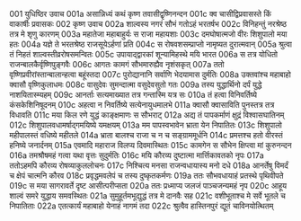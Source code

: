 001	युधिष्ठिर उवाच
001a	असान्निध्यं कथं कृष्ण तवासीद्वृष्णिनन्दन
001c	क्व चासीद्विप्रवासस्ते किं वाकार्षीः प्रवासकः
002	कृष्ण उवाच
002a	शाल्वस्य नगरं सौभं गतोऽहं भरतर्षभ
002c	विनिहन्तुं नरश्रेष्ठ तत्र मे शृणु कारणम्
003a	महातेजा महाबाहुर्यः स राजा महायशाः
003c	दमघोषात्मजो वीरः शिशुपालो मया हतः
004a	यज्ञे ते भरतश्रेष्ठ राजसूयेऽर्हणां प्रति
004c	स रोषवशसम्प्राप्तो नामृष्यत दुरात्मवान्
005a	श्रुत्वा तं निहतं शाल्वस्तीव्ररोषसमन्वितः
005c	उपायाद्द्वारकां शून्यामिहस्थे मयि भारत
006a	स तत्र योधितो राजन्बालकैर्वृष्णिपुङ्गवैः
006c	आगतः कामगं सौभमारुह्यैव नृशंसकृत्
007a	ततो वृष्णिप्रवीरांस्तान्बालान्हत्वा बहूंस्तदा
007c	पुरोद्यानानि सर्वाणि भेदयामास दुर्मतिः
008a	उक्तवांश्च महाबाहो क्वासौ वृष्णिकुलाधमः
008c	वासुदेवः सुमन्दात्मा वसुदेवसुतो गतः
009a	तस्य युद्धार्थिनो दर्पं युद्धे नाशयितास्म्यहम्
009c	आनर्ताः सत्यमाख्यात तत्र गन्तास्मि यत्र सः
010a	तं हत्वा विनिवर्तिष्ये कंसकेशिनिषूदनम्
010c	अहत्वा न निवर्तिष्ये सत्येनायुधमालभे
011a	क्वासौ क्वासाविति पुनस्तत्र तत्र विधावति
011c	मया किल रणे युद्धं काङ्क्षमाणः स सौभराट्
012a	अद्य तं पापकर्माणं क्षुद्रं विश्वासघातिनम्
012c	शिशुपालवधामर्षाद्गमयिष्ये यमक्षयम्
013a	मम पापस्वभावेन भ्राता येन निपातितः
013c	शिशुपालो महीपालस्तं वधिष्ये महीतले
014a	भ्राता बालश्च राजा च न च सङ्ग्राममूर्धनि
014c	प्रमत्तश्च हतो वीरस्तं हनिष्ये जनार्दनम्
015a	एवमादि महाराज विलप्य दिवमास्थितः
015c	कामगेन स सौभेन क्षिप्त्वा मां कुरुनन्दन
016a	तमश्रौषमहं गत्वा यथा वृत्तः सुदुर्मतिः
016c	मयि कौरव्य दुष्टात्मा मार्त्तिकावतको नृपः
017a	ततोऽहमपि कौरव्य रोषव्याकुललोचनः
017c	निश्चित्य मनसा राजन्वधायास्य मनो दधे
018a	आनर्तेषु विमर्दं च क्षेपं चात्मनि कौरव
018c	प्रवृद्धमवलेपं च तस्य दुष्कृतकर्मणः
019a	ततः सौभवधायाहं प्रतस्थे पृथिवीपते
019c	स मया सागरावर्ते दृष्ट आसीत्परीप्सता
020a	ततः प्रध्माप्य जलजं पाञ्चजन्यमहं नृप
020c	आहूय शाल्वं समरे युद्धाय समवस्थितः
021a	सुमुहूर्तमभूद्युद्धं तत्र मे दानवैः सह
021c	वशीभूताश्च मे सर्वे भूतले च निपातिताः
022a	एतत्कार्यं महाबाहो येनाहं नागमं तदा
022c	श्रुत्वैव हास्तिनपुरं द्यूतं चाविनयोत्थितम्
